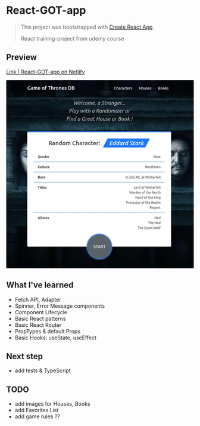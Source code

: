 # React-GOT-app

> This project was bootstrapped with [Create React App](https://github.com/facebook/create-react-app).
>
> React training-project from udemy course

## Preview

[Link | React-GOT-app on Netlify](https://peaceful-kepler-ab02e0.netlify.app/)

![preview-image](./preview.webp)

## What I've learned

- Fetch API, Adapter
- Spinner, Error Message components
- Component Lifecycle
- Basic React patterns
- Basic React Router
- PropTypes & default Props
- Basic Hooks: useState, useEffect

## Next step

- add tests & TypeScript

## TODO

- add images for Houses, Books
- add Favorites List
- add game rules ??
